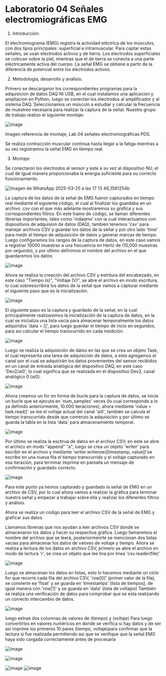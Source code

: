 # Laboratorio 04 Señales electromiográficas EMG

1. Introducción:

El electromiograma (EMG) registra la actividad eléctrica de los músculos, con dos tipos principales: superficial e intramuscular. Para captar estas señales, se usan electrodos activos y de tierra. Los electrodos superficiales se colocan sobre la piel, mientras que el de tierra se conecta a una parte eléctricamente activa del cuerpo. La señal EMG se obtiene a partir de la diferencia de potencial entre los electrodos activos.

2. Metodología, desarrollo y analisis:

Primero se descargaron los correspondientes programas para la adquisicion de datos DAQ NI USB, en el cual instalamos una aplicacion y ampliacion en Python, luego se conectan los electrodos al amplificador y al sistema DAQ.
Seleccionamos un músculo a estudiar y calcular la frecuencia de muestreo necesaria para realizar la captura de la señal.
Nuestro grupo de trabajo realizo el siguiente montaje:

![image](https://github.com/user-attachments/assets/2d0b261c-eee7-46fc-bde9-1f8ca6d57a81)

Imagen referencia de montaje, Lab 04 señales electromiográficas PDS.

Se realiza contracción muscular continua hasta llegar a la fatiga mientras a su vez registramos la señal EMG en tiempo real.

3. Montaje:

Se conectaron los electrodos al sensor y este a su vez al dispositivo NU, el cual de igual manera proporcionaba la energia suficiente para su correcto funcionamiento.

![Imagen de WhatsApp 2025-03-25 a las 17 13 46_1581254b](https://github.com/user-attachments/assets/4950648b-405d-4d9d-bf2a-a0800cedf1e9)

La captura de los datos de la señal de EMG fueron capturados en tiempo real mediante el siguiente código, el cual al finalizar los guardaba en un archivo .csv con el que más adelante mostraremos su grafica y sus correspondientes filtros.
En este tramo de código, se llaman diferentes librerias importantes, tales como 'nidaqmx' con la cual interactuamos con dispositivos de adquision de datos (DAQ), tambien tenemos 'csv' para manejar archivos CSV y guardar los datos de la señal y por otro lado 'time' para medir el tiempo de adquisición de datos y generar marcas de tiempo.
Luego configuramos los rangos de la captura de datos, en este caso vamos a registrar 10000 muestras a una frecuencia en Hertz de (10,000 muestras por segundo), y por ultimo definimos el nombre del archivo en el que guardaremos los datos.

![image](https://github.com/user-attachments/assets/8f4600e3-1abb-4acf-8a28-ea8bcf1d662c)


Ahora se realiza la creación del archivo CSV y estritura del encabezado, en este caso "Tiempo (s)", "Voltaje (V)", se abre el archivo en modo escritura, lo cual sobreescribirá los datos de la señal que vamos a capturar mediante el siguiente paso que es la inicialización.

![image](https://github.com/user-attachments/assets/4a313887-1932-4488-877c-7096235a890b)


El siguiente paso es la captura y guardado de la señal, en la cual principalmente realizaremos la inicialización de la captura de datos, en la cual se inicializa una lista vacia para almacenar temporalmente los datos adquiridos 'data = []', para luego guardar el tiempo de incio en segundos, para asi calcular el tiempo transcurrido en cada medición.

![image](https://github.com/user-attachments/assets/e4d37802-3f49-47ad-9bc9-7ef32ca28283)


Luego se realiza la adquisición de datos en las que se crea un objeto Task, el cual representa una tarea de adquisición de datos, a este agregamos el canal por el cual se adquirirán los datos provenientes del sensor recibidos en un canal de entrada analógica del dispositivo DAQ, en este caso 'Dev2/ai0', lo cual significa que se realizada en el dispositivo Dev2, canal analógico 0 (ai0).

![image](https://github.com/user-attachments/assets/6112a18a-76f2-445d-bb86-ff75f9d4577c)


Ahora creamos un for en forma de bucle para la captura de datos, se inicia un bucle que se ejecuta en 'num_samples' veces (lo cual corresponde a lo ya definido anteriormente, 10.000 iteraciones), ahora mediante 'value = task.read()' se lee el voltaje actual del canal 'ai0', también se calcula el tiempo transcurrido desde que comenzo la adquisición y por último se guarda la tabla en la lista 'data' para almacenamiento temporal.

![image](https://github.com/user-attachments/assets/1b0d354b-0482-434f-bc3e-83ee8c01679e)


Por último se realiza la esctirua de datos en el archivo CSV, en este se abre el archico en modo "append" "a", luego se crea un objeto 'writer' para escribir en el archivo y mediante 'writer.writerow([timestamp, value])'se escribe en una nueva fila el tiempo transcurrido y el voltaje capturado en esa iteración, para terminar imprime en pantalla un mensaje de confirmación y guardado correcto.

![image](https://github.com/user-attachments/assets/d7b97482-993f-41a7-98b1-35c64f8b4895)


Para este punto ya hemos capturado y guardado la señal de EMG en un archivo de CSV, por lo cual ahora vamos a realizar la gráfica para terminar nuestra señal y empezar a trabajar sobre ella y realizar los diferentes filtros y análisis.

Ahora se realiza un código para leer el archivo CSV de la señal de EMG y graficar sus datos.

Llamamos librerias que nos ayudan a leer archivos CSV donde se almacenaron los datos y hacer su respectiva gráfica. Luego llamaremos el nombre del archivo que se leerá, posteriormenrte se mencionan dos listas vacias para almacenar los datos de valores de voltaje y tiempo.
Ahora se realiza a lectura de los datos en archivo CSV, primero se abre el archivo en modo de lectura 'r', se crea un objeto que lee lina por linea 'csv.reader(file)'

![image](https://github.com/user-attachments/assets/553deb18-3fe3-47d8-97a3-03ecf5e6f4db)


Luego se almacenan los datos en listas, esto lo hacemos mediante un ciclo for que recorre cada fila del archivo CSV, 'row[0]' (primer valor de la fila), se convierte ea 'float' y se guarda en 'timestamps' (lista de tiempos), de igual manera con 'row[1]' y se guarda en 'data' (lista de voltajes)
También se realiza una verificación de datos para comprobar que se esta realizando un correcto intercambio de datos.

![image](https://github.com/user-attachments/assets/e5767a96-e3b2-4480-ba51-6cc3a48852e1)

luego extrae dos columnas de valores de (tiempo) y (voltaje) Para luego convertirlos en valores numéricos en donde se verifica si hay datos y de ser así imprime los primeros 10 pares (tiempo, voltaje)para confirmar que la lectura si fue realizada permitiendo asi que se verifique que la señal EMG haya sido cargada correctamente antes de procesarla

![image](https://github.com/user-attachments/assets/136445e0-dc47-45bb-a002-e0e3b11f5a80)

![image](https://github.com/user-attachments/assets/62876c8f-9cc5-4c13-b350-bb9387378d50)

![image](https://github.com/user-attachments/assets/63e838b7-7f4c-476a-ac74-c246ce3147a3)
![image](https://github.com/user-attachments/assets/847db2f6-bd58-4817-93a7-44b0c914566a)



   
